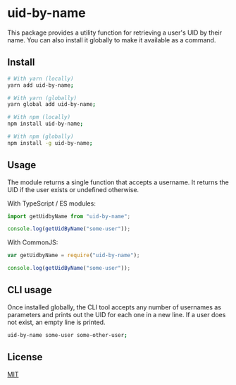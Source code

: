 # uid-by-name

This package provides a utility function for retrieving a user's UID by their
name. You can also install it globally to make it available as a command.

## Install

```sh
# With yarn (locally)
yarn add uid-by-name;

# With yarn (globally)
yarn global add uid-by-name;

# With npm (locally)
npm install uid-by-name;

# With npm (globally)
npm install -g uid-by-name;
```

## Usage

The module returns a single function that accepts a username. It returns the UID
if the user exists or undefined otherwise.

With TypeScript / ES modules:

```ts
import getUidbyName from "uid-by-name";

console.log(getUidByName("some-user"));
```

With CommonJS:

```js
var getUidbyName = require("uid-by-name");

console.log(getUidByName("some-user"));
```

## CLI usage

Once installed globally, the CLI tool accepts any number of usernames as
parameters and prints out the UID for each one in a new line. If a user does not
exist, an empty line is printed.

```sh
uid-by-name some-user some-other-user;
```

## License

[MIT](LICENSE)
